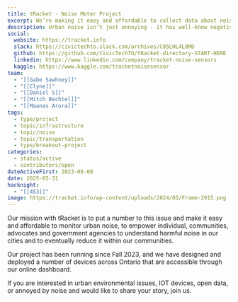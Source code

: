 ```yaml
---
title: tRacket - Noise Meter Project
excerpt: We’re making it easy and affordable to collect data about noise
description: Urban noise isn’t just annoying - it has well-know negative effects on your physical and mental health.
social:
  website: https://tracket.info
  slack: https://civictechto.slack.com/archives/C05LHL4L8MD
  github: https://github.com/CivicTechTO/tRacket-directory-START-HERE
  linkedin: https://www.linkedin.com/company/tracket-noise-sensors
  kaggle: https://www.kaggle.com/tracketnoisesensor
team:
  - "[[Gabe Sawhney]]"
  - "[[Clyne]]"
  - "[[Daniel S]]"
  - "[[Mitch Bechtel]]"
  - "[[Maanas Arora]]"
tags:
  - type/project
  - topic/infrastructure
  - topic/noise
  - topic/transportation
  - type/breakout-project
categories:
  - status/active
  - contributors/open
dateActiveFirst: 2023-08-08
date: 2025-05-31
hacknight:
  - "[[453]]"
image: https://tracket.info/wp-content/uploads/2024/05/Frame-2915.png
---
```

Our mission with tRacket is to put a number to this issue and make it easy and affordable to monitor urban noise, to empower individual, communities, advocates and government agencies to understand harmful noise in our cities and to eventually reduce it within our communities. 

Our project has been running since Fall 2023, and we have designed and deployed a number of devices across Ontario that are accessible through our online dashboard.

If you are interested in urban environmental issues, IOT devices, open data, or annoyed by noise and would like to share your story, join us.